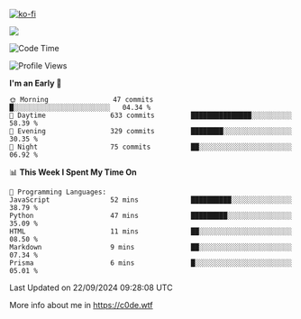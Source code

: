 [![ko-fi](https://ko-fi.com/img/githubbutton_sm.svg)](https://ko-fi.com/Z8Z4Y2LKX)

<a href="https://wakatime.com"><img src="https://wakatime.com/share/@c0dezin/b7f18a7c-ab3a-40b8-8bc7-b1b7bf71f1d6.svg" /></a>

<!--START_SECTION:waka-->
![Code Time](http://img.shields.io/badge/Code%20Time-107%20hrs%2027%20mins-blue)

![Profile Views](http://img.shields.io/badge/Profile%20Views-0-blue)

**I'm an Early 🐤** 

```text
🌞 Morning                47 commits          █░░░░░░░░░░░░░░░░░░░░░░░░   04.34 % 
🌆 Daytime                633 commits         ███████████████░░░░░░░░░░   58.39 % 
🌃 Evening                329 commits         ████████░░░░░░░░░░░░░░░░░   30.35 % 
🌙 Night                  75 commits          ██░░░░░░░░░░░░░░░░░░░░░░░   06.92 % 
```


📊 **This Week I Spent My Time On** 

```text
💬 Programming Languages: 
JavaScript               52 mins             ██████████░░░░░░░░░░░░░░░   38.79 % 
Python                   47 mins             █████████░░░░░░░░░░░░░░░░   35.09 % 
HTML                     11 mins             ██░░░░░░░░░░░░░░░░░░░░░░░   08.50 % 
Markdown                 9 mins              ██░░░░░░░░░░░░░░░░░░░░░░░   07.34 % 
Prisma                   6 mins              █░░░░░░░░░░░░░░░░░░░░░░░░   05.01 % 
```


 Last Updated on 22/09/2024 09:28:08 UTC
<!--END_SECTION:waka-->

More info about me in https://c0de.wtf
